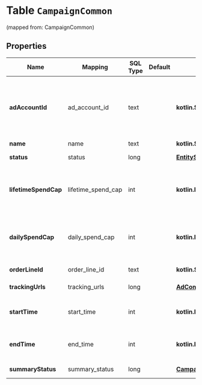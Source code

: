 
# Table `CampaignCommon`
(mapped from: CampaignCommon)

## Properties
Name | Mapping | SQL Type | Default | Type | Description | Notes
---- | ------- | -------- | ------- | ---- | ----------- | -----
**adAccountId** | ad_account_id | text |  | **kotlin.String** | Campaign&#39;s Advertiser ID. If you want to create a campaign in a Business Account shared account you need to specify the Business Access advertiser ID in both the query path param as well as the request body schema. |  [optional]
**name** | name | text |  | **kotlin.String** | Campaign name. |  [optional]
**status** | status | long |  | [**EntityStatus**](EntityStatus.md) |  |  [optional] [foreignkey]
**lifetimeSpendCap** | lifetime_spend_cap | int |  | **kotlin.Int** | Campaign total spending cap. Required for Campaign Budget Optimization (CBO) campaigns. This and \&quot;daily_spend_cap\&quot; cannot be set at the same time. |  [optional]
**dailySpendCap** | daily_spend_cap | int |  | **kotlin.Int** | Campaign daily spending cap. Required for Campaign Budget Optimization (CBO) campaigns. This and \&quot;lifetime_spend_cap\&quot; cannot be set at the same time. |  [optional]
**orderLineId** | order_line_id | text |  | **kotlin.String** | Order line ID that appears on the invoice. |  [optional]
**trackingUrls** | tracking_urls | long |  | [**AdCommonTrackingUrls**](AdCommonTrackingUrls.md) |  |  [optional] [foreignkey]
**startTime** | start_time | int |  | **kotlin.Int** | Campaign start time. Unix timestamp in seconds. Only used for Campaign Budget Optimization (CBO) campaigns. |  [optional]
**endTime** | end_time | int |  | **kotlin.Int** | Campaign end time. Unix timestamp in seconds. Only used for Campaign Budget Optimization (CBO) campaigns. |  [optional]
**summaryStatus** | summary_status | long |  | [**CampaignSummaryStatus**](CampaignSummaryStatus.md) |  |  [optional] [foreignkey]












